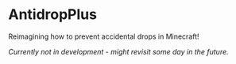 # AntidropPlus
Reimagining how to prevent accidental drops in Minecraft! 

*Currently not in development - might revisit some day in the future.*
